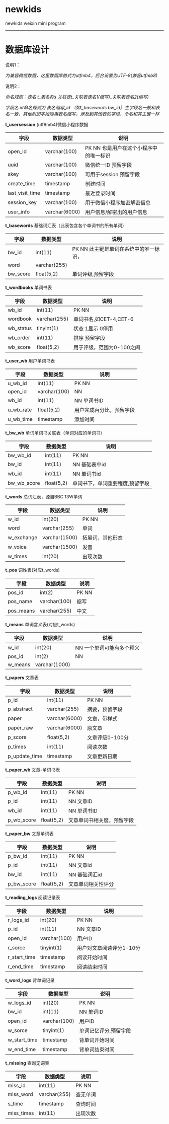 newkids
====
newkids weixin mini program

****
# 数据库设计

说明1：

_为兼容微信数据，这里数据库格式为utfmb4，后台设置为UTF-8(兼容utfmb8)_

说明2：

_命名规则：表名 t\_表名称s  关联表t\_关联表表名1(缩写)\_关联表表名2(缩写)_

_字段名  id命名规则为 表名缩写\_id （如t\_basewords bw\_id）主字段名一般和表名一致，其他附加字段则用表名缩写，涉及到其他表的字段，命名和其主键一样_


**t_usersession**  (utf8mb4)微信小程序数据

|字段|数据类型|说明|
|---|---|---
|open_id|varchar(100)|PK NN 也是用户在这个小程序中的唯一标识
|uuid|varchar(100)|微信统一ID 预留字段
|skey|varchar(100)|可用于session 预留字段
|create_time|timestamp|创建时间
|last_visit_time|timestamp|最近登录时间
|session_key|varchar(100)|用于微信小程序加密解密信息
|user_info|varchar(6000)|用户信息/解密出的用户信息

**t_basewords**  基础词汇表（此表包含各个单词书的所有单词）

|字段|数据类型|说明|
|---|---|---
|bw_id|int(11)|PK NN 此主键是单词在系统中的唯一标识，
|word|varchar(255)||NN 只包括基础词汇
|bw_score|float(5,2)| 单词评级,预留字段

**t_wordbooks**  单词书表

|字段|数据类型|说明|
|---|---|---
|wb_id|int(11)|PK NN
|wordbook |varchar(255)|单词书名,如CET-4,CET-6
|wb_status |tinyint(1)|状态 1显示 0停用
|wb_order|int(11)|排序 预留字段
|wb_score|float(5,2)|用于评级，范围为0-100之间

**t_user_wb**  用户单词书表

|字段|数据类型|说明|
|---|---|---
|u_wb_id|int(11)|PK NN
|open_id|varchar(100)|NN 
|wb_id|int(11)|NN 单词书ID
|u_wb_rate|float(5,2)|用户完成百分比，预留字段
|u_wb_time|timestamp|添加时间


**t_bw_wb**  单词单词书关联表（单词对应的单词书）

|字段|数据类型|说明|
|---|---|---
|bw_wb_id|int(11)|PK NN
|bw_id|int(11)| NN 基础表中id
|wb_id|int(11)| NN 单词书id
|bw_wb_score|float(5,2)| 单词书下，单词重要程度,预留字段


**t_words**  总词汇表，源自BBC 13W单词

|字段|数据类型|说明|
|---|---|---
|w_id|int(20)|PK NN
|word|varchar(255)|单词
|w_exchange|varchar(1500)|拓展词，其他形态
|w_voice|varchar(1500)|发音
|w_times|int(20)|出现次数


**t_pos**  词性表(对应t_words)

|字段|数据类型|说明|
|---|---|---
|pos_id|int(2)|PK NN
|pos_name|varchar(100)|缩写
|pos_means|varchar(255)|中文

**t_means**  单词含义表(对应t_words)

|字段|数据类型|说明|
|---|---|---
|w_id|int(20)|NN 一个单词可能有多个释义
|pos_id|int(2)|NN
|w_means|varchar(1000)|

**t_papers**  文章表

|字段|数据类型|说明|
|---|---|---
|p_id|int(11)|PK NN
|p_abstract|varchar(255)|摘要，预留字段
|paper|varchar(6000)|文章，带样式
|paper_raw|varchar(6000)|原文章
|p_score |float(5,2)|文章评级0-100分
|p_times |int(11)|阅读次数
|p_update_time |timestamp|文章更新日期

**t_paper_wb**  文章-单词书表

|字段|数据类型|说明|
|---|---|---
|p_wb_id|int(11)|PK NN
|p_id|int(11)|NN 文章ID
|wb_id|int(11)|NN 单词书ID 
|p_wb_score|float(5,2)|文章单词书相关度，预留字段

**t_paper_bw** 文章单词表

|字段|数据类型|说明|
|---|---|---
p_bw_id|int(11)|PK NN
p_id|int(11)|NN 文章id
bw_id|int(11)|NN 基础词汇id
p_bw_score|float(5,2)|文章单词相关性评分


**t_reading_logs**  阅读记录表

|字段|数据类型|说明|
|---|---|---
|r_logs_id|int(20)|PK NN
|p_id|int(11)|NN 文章ID
|open_id|varchar(100)|用户ID
|r_sorce |tinyint(1)|用户对文章阅读评分1-10分
|r_start_time|timestamp|阅读开始时间
|r_end_time|timestamp|阅读结束时间

**t_word_logs**  背单词记录

|字段|数据类型|说明|
|---|---|---
|w_logs_id|int(20)|PK NN
|bw_id|int(11)|NN 单词ID
|open_id|varchar(100)|用户ID
|w_sorce|tinyint(1)|单词记忆评分,预留字段
|w_start_time|timestamp|背单词开始时间
|w_end_time|timestamp|背单词结束时间

**t_missing**   查询无词表

|字段|数据类型|说明|
|---|---|---
|miss_id|int(11)|PK NN
|miss_word|varchar(255)|查无单词
|s_time|timestamp|查询时间
|miss_times|int(11)|出现次数
